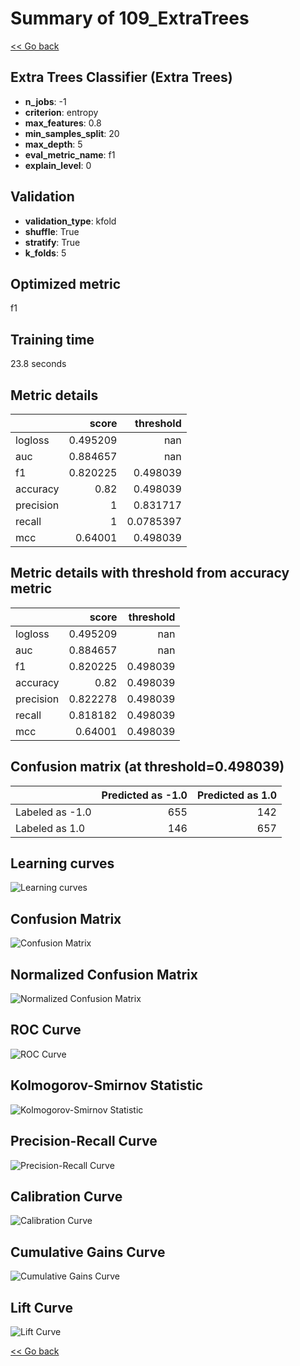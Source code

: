# Summary of 109_ExtraTrees

[<< Go back](../README.md)


## Extra Trees Classifier (Extra Trees)
- **n_jobs**: -1
- **criterion**: entropy
- **max_features**: 0.8
- **min_samples_split**: 20
- **max_depth**: 5
- **eval_metric_name**: f1
- **explain_level**: 0

## Validation
 - **validation_type**: kfold
 - **shuffle**: True
 - **stratify**: True
 - **k_folds**: 5

## Optimized metric
f1

## Training time

23.8 seconds

## Metric details
|           |    score |   threshold |
|:----------|---------:|------------:|
| logloss   | 0.495209 | nan         |
| auc       | 0.884657 | nan         |
| f1        | 0.820225 |   0.498039  |
| accuracy  | 0.82     |   0.498039  |
| precision | 1        |   0.831717  |
| recall    | 1        |   0.0785397 |
| mcc       | 0.64001  |   0.498039  |


## Metric details with threshold from accuracy metric
|           |    score |   threshold |
|:----------|---------:|------------:|
| logloss   | 0.495209 |  nan        |
| auc       | 0.884657 |  nan        |
| f1        | 0.820225 |    0.498039 |
| accuracy  | 0.82     |    0.498039 |
| precision | 0.822278 |    0.498039 |
| recall    | 0.818182 |    0.498039 |
| mcc       | 0.64001  |    0.498039 |


## Confusion matrix (at threshold=0.498039)
|                 |   Predicted as -1.0 |   Predicted as 1.0 |
|:----------------|--------------------:|-------------------:|
| Labeled as -1.0 |                 655 |                142 |
| Labeled as 1.0  |                 146 |                657 |

## Learning curves
![Learning curves](learning_curves.png)
## Confusion Matrix

![Confusion Matrix](confusion_matrix.png)


## Normalized Confusion Matrix

![Normalized Confusion Matrix](confusion_matrix_normalized.png)


## ROC Curve

![ROC Curve](roc_curve.png)


## Kolmogorov-Smirnov Statistic

![Kolmogorov-Smirnov Statistic](ks_statistic.png)


## Precision-Recall Curve

![Precision-Recall Curve](precision_recall_curve.png)


## Calibration Curve

![Calibration Curve](calibration_curve_curve.png)


## Cumulative Gains Curve

![Cumulative Gains Curve](cumulative_gains_curve.png)


## Lift Curve

![Lift Curve](lift_curve.png)



[<< Go back](../README.md)
